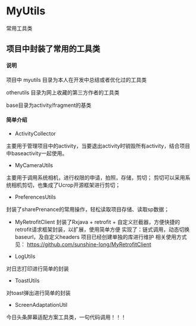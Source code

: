 # MyUtils
常用工具类
## 项目中封装了常用的工具类
#### 说明
项目中 myutils 目录为本人在开发中总结或者优化过的工具类

   otherutils  目录为网上收藏的第三方作者的工具类
   
   base目录为activity/fragment的基类
    
#### 简单介绍
- ActivityCollector 

主要用于管理项目中的activity，当要退出activity时销毁所有activity，结合项目中baseactivity一起使用。
- MyCameraUtils 

主要用于调用系统相机，进行权限的申请，拍照，存储，剪切；
剪切可以采用系统相机剪切，也集成了Ucrop开源框架进行剪切；
- PreferencesUtils 

封装了sharePrenance的常用操作，轻松读取项目存储、读取sp数据；

- MyRetrofitClient
封装了Rxjava + retrofit + 自定义拦截器，方便快捷的retrofit请求框架封装，以扩展，使用简单方便
实现了：链式调用，动态切换baseurl，及自定义headers 
项目已经创建单独的库进行维护 相关使用方式见：
https://github.com/sunshine-long/MyRetrofitClient

- LogUtils

对日志打印进行简单的封装

- ToastUtils 

对toast弹出进行简单的封装

- ScreenAdaptationUtil

今日头条屏幕适配方案工具类，一句代码调用！！！
